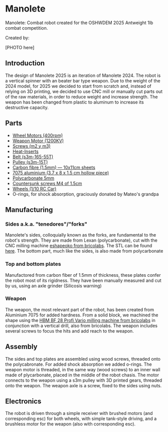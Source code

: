 # Manolete
Manolete: Combat robot created for the OSHWDEM 2025 Antweight 1lb combat competition.

Created by:


[PHOTO here]

## Introduction

The design of Manolete 2025 is an iteration of Manolete 2024. The robot is a vertical spinner with an beater bar type weapon. Due to the weight of the 2024 model, for 2025 we decided to start from scratch and, instead of relying on 3D printing, we decided to use CNC mill or manually cut parts out of the raw materials, in order to reduce weight and increase strength. The weapon has been changed from plastic to aluminum to increase its destructive capacity.

## Parts
- [Wheel Motors (400rpm)](https://a.aliexpress.com/_EvYxx0i)
- [Weapon Motor (1200KV)](https://a.aliexpress.com/_EvVvyQE)
- [Screws (m2 y m3)](https://a.aliexpress.com/_EGK4m7c)
- [Heat-Inserts](https://a.aliexpress.com/_EweGZSe)
- [Belt (s3m-165-55T)](https://a.aliexpress.com/_EwXwIhg)
- [Pulley (s3m-15T)](https://es.aliexpress.com/item/1005007624969629.html)
- [Carbon fibre (1.5mm) — 10x11cm sheets](https://a.aliexpress.com/_Ey8keHu)
- [7075 aluminium (3.7 x 8 x 1.5 cm hollow piece)](https://www.randrade.com/recortes/1454-chapa-aluminio-en-aw-7075-t6-de-espesor-recortes.html)
- [Polycarbonate 5mm](https://www.randrade.com/recortes/1817-chapa-policarbonato-incoloro-espesor-recortes.html)
- [Countersunk screws M4 of 1.5cm](https://rayteyper.es/)
- [Wheels (1/10 RC Car)](https://es.aliexpress.com/item/1005009454745832.html)
- O-rings, for shock absorption, graciously donated by Mateo's grandpa

## Manufacturing

### Sides a.k.a. "tenedores"/"forks"
Manolete's sides, colloquially known as the forks, are fundamental to the robot's strength. They are made from Lexan (polycarbonate), cut with the CNC milling machine [eshapeoko from bricolabs](https://www.bricolabs.cc/wiki/herramientas/eshapeoko). The STL can be found [here](3D/Side_Support_5mm.stl). The bottom part, much like the sides, is also made from polycarbonate

### Top and bottom plates
Manufactored from carbon fiber of 1.5mm of thickness, these plates confer the robot most of its rigidness. They have been manually measured and cut by us, using an axle grinder (Silicosis warning)

### Weapon
The weapon, the most relevant part of the robot, has been created from Aluminium 7075 for added hardness. From a solid block, we machined the shape using the [HBM BF 28 Profi Vario milling machine from bricolabs](https://www.bricolabs.cc/wiki/herramientas/fresadora_hbm_bf_28_profi_vario) in conjunction with a vertical drill, also from bricolabs. The weapon includes several screws to focus the hits and add reach to the weapon.

## Assembly

The sides and top plates are assembled using wood screws, threaded onto the polycabronate. For added shock absorption we added o-rings. The weapon motor is threaded, in the same way (wood screws) to an inner wall made of plycarbonate, placed in the middle of the robot chasis. The motor connects to the weapon using a s3m pulley with 3D printed gears, threaded onto the weapon. The weapon axle is a screw, fixed to the sides using nuts.

## Electronics

The robot is driven through a simple receiver with brushed motors (and corresponding esc) for both wheels, with simple tank-style driving, and a brushless motor for the weapon (also with corresponding esc). 










